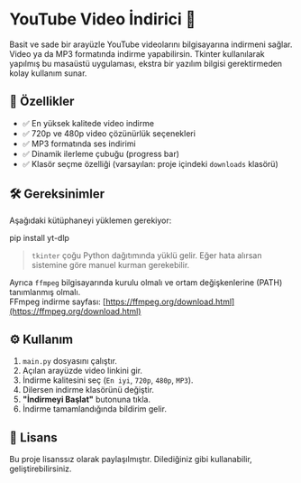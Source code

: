 # YouTube Video İndirici 🎥

Basit ve sade bir arayüzle YouTube videolarını bilgisayarına indirmeni sağlar. Video ya da MP3 formatında indirme yapabilirsin. Tkinter kullanılarak yapılmış bu masaüstü uygulaması, ekstra bir yazılım bilgisi gerektirmeden kolay kullanım sunar.

## 🚀 Özellikler

- ✅ En yüksek kalitede video indirme  
- ✅ 720p ve 480p video çözünürlük seçenekleri  
- ✅ MP3 formatında ses indirimi  
- ✅ Dinamik ilerleme çubuğu (progress bar)  
- ✅ Klasör seçme özelliği (varsayılan: proje içindeki `downloads` klasörü)  

## 🛠️ Gereksinimler

Aşağıdaki kütüphaneyi yüklemen gerekiyor:

pip install yt-dlp

> `tkinter` çoğu Python dağıtımında yüklü gelir. Eğer hata alırsan sistemine göre manuel kurman gerekebilir.

Ayrıca `ffmpeg` bilgisayarında kurulu olmalı ve ortam değişkenlerine (PATH) tanımlanmış olmalı.  
FFmpeg indirme sayfası: [https://ffmpeg.org/download.html](https://ffmpeg.org/download.html)

## ⚙️ Kullanım

1. `main.py` dosyasını çalıştır.  
2. Açılan arayüzde video linkini gir.  
3. İndirme kalitesini seç (`En iyi`, `720p`, `480p`, `MP3`).  
4. Dilersen indirme klasörünü değiştir.  
5. **"İndirmeyi Başlat"** butonuna tıkla.  
6. İndirme tamamlandığında bildirim gelir.  

## 📄 Lisans

Bu proje lisanssız olarak paylaşılmıştır. Dilediğiniz gibi kullanabilir, geliştirebilirsiniz.